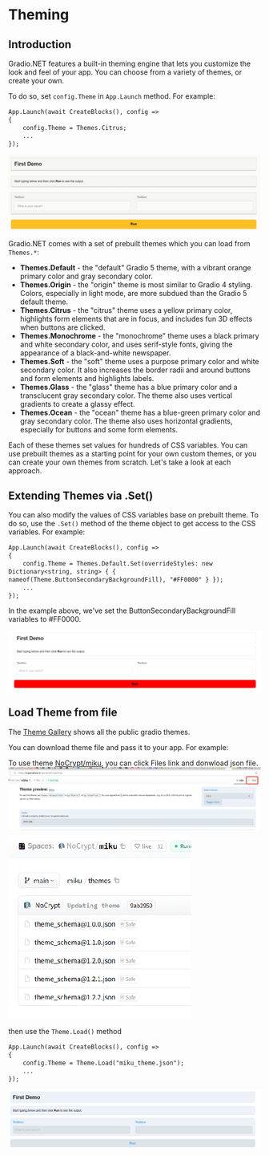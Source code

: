 # Theming

## Introduction

Gradio.NET features a built-in theming engine that lets you customize the look and feel of your app. You can choose from a variety of themes, or create your own. 

To do so, set `config.Theme` in `App.Launch` method. For example:

```
App.Launch(await CreateBlocks(), config =>
{
    config.Theme = Themes.Citrus;
    ...
});
```

![](./theme_demo_01.png)

Gradio.NET comes with a set of prebuilt themes which you can load from `Themes.*`: 

- **Themes.Default** - the "default" Gradio 5 theme, with a vibrant orange primary color and gray secondary color.
- **Themes.Origin** - the "origin" theme is most similar to Gradio 4 styling. Colors, especially in light mode, are more subdued than the Gradio 5 default theme.
- **Themes.Citrus** - the "citrus" theme uses a yellow primary color, highlights form elements that are in focus, and includes fun 3D effects when buttons are clicked.
- **Themes.Monochrome** - the "monochrome" theme uses a black primary and white secondary color, and uses serif-style fonts, giving the appearance of a black-and-white newspaper.
- **Themes.Soft** - the "soft" theme uses a purpose primary color and white secondary color. It also increases the border radii and around buttons and form elements and highlights labels.
- **Themes.Glass** - the "glass" theme has a blue primary color and a transclucent gray secondary color. The theme also uses vertical gradients to create a glassy effect.
- **Themes.Ocean** - the "ocean" theme has a blue-green primary color and gray secondary color. The theme also uses horizontal gradients, especially for buttons and some form elements.

Each of these themes set values for hundreds of CSS variables. You can use prebuilt themes as a starting point for your own custom themes, or you can create your own themes from scratch. Let's take a look at each approach.


## Extending Themes via .Set()

You can also modify the values of CSS variables base on prebuilt theme. To do so, use the `.Set()` method of the theme object to get access to the CSS variables. For example:

```
App.Launch(await CreateBlocks(), config =>
{
    config.Theme = Themes.Default.Set(overrideStyles: new Dictionary<string, string> { { nameof(Theme.ButtonSecondaryBackgroundFill), "#FF0000" } });
    ...
});
```

In the example above, we've set the ButtonSecondaryBackgroundFill variables to #FF0000.

![](./theme_demo_02.png)

## Load Theme from file

The [Theme Gallery](https://huggingface.co/spaces/gradio/theme-gallery) shows all the public gradio themes. 

You can download theme file and pass it to your app. For example:

To use theme [NoCrypt/miku](https://huggingface.co/spaces/NoCrypt/miku), you can click Files link and donwload json file.
![](./theme_demo_03.png)
![](./theme_demo_04.png)

then use the `Theme.Load()` method

```
App.Launch(await CreateBlocks(), config =>
{
    config.Theme = Theme.Load("miku_theme.json");
    ...
});
```

![](./theme_demo_05.png)